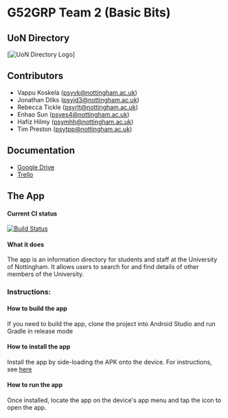 # G52GRP Team 2 (Basic Bits)
## UoN Directory
[![](http://bit.ly/2pVtNwl "UoN Directory Logo")]
## Contributors
* Vappu Koskela     (psyvk@nottingham.ac.uk)
* Jonathan Dilks    (psyjd3@nottingham.ac.uk)
* Rebecca Tickle    (psyrlt@nottingham.ac.uk)
* Enhao Sun         (psyes4@nottingham.ac.uk)
* Hafiz Hilmy       (psymhh@nottingham.ac.uk)
* Tim Preston       (psytpp@nottingham.ac.uk)

## Documentation
* [Google Drive](https://drive.google.com/open?id=0B8-FRJi6a-iUUm1HV3RTNTl0VXM)
* [Trello](https://trello.com/b/2CuhjMZ2)

## The App
#### Current CI status
[![Build Status](https://travis-ci.com/jay-to-the-dee/G52GRP_TEAM2_2016_Basic_Bits.svg?token=GhupFuJpJiDAhoRspqbX&branch=master)](https://travis-ci.com/jay-to-the-dee/G52GRP_TEAM2_2016_Basic_Bits)
#### What it does
The app is an information directory for students and staff at the University of Nottingham. It allows users to search for and find details of other members of the University.
### Instructions:
#### How to build the app
If you need to build the app, clone the project into Android Studio and run Gradle in release mode
#### How to install the app
Install the app by side-loading the APK onto the device.
For instructions, see [here](https://9to5google.com/2017/01/23/how-to-sideload-an-apk/)
#### How to run the app
Once installed, locate the app on the device's app menu and tap the icon to open the app.


